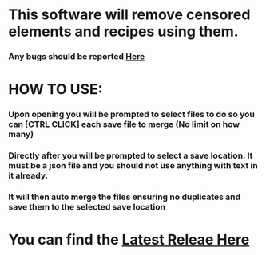 # **This software will remove censored elements and recipes using them.**
### Any bugs should be reported [Here](https://github.com/Nch0001/recipe-merger/issues/new)

# **HOW TO USE:**

### Upon opening you will be prompted to select files to do so you can [CTRL CLICK] each save file to merge (No limit on how many)
### Directly after you will be prompted to select a save location. It must be a json file and you should not use anything with text in it already.
### It will then auto merge the files ensuring no duplicates and save them to the selected save location

# You can find the [Latest Releae Here](https://github.com/Nch0001/recipe-merger/releases/tag/InfSaveMerger)
